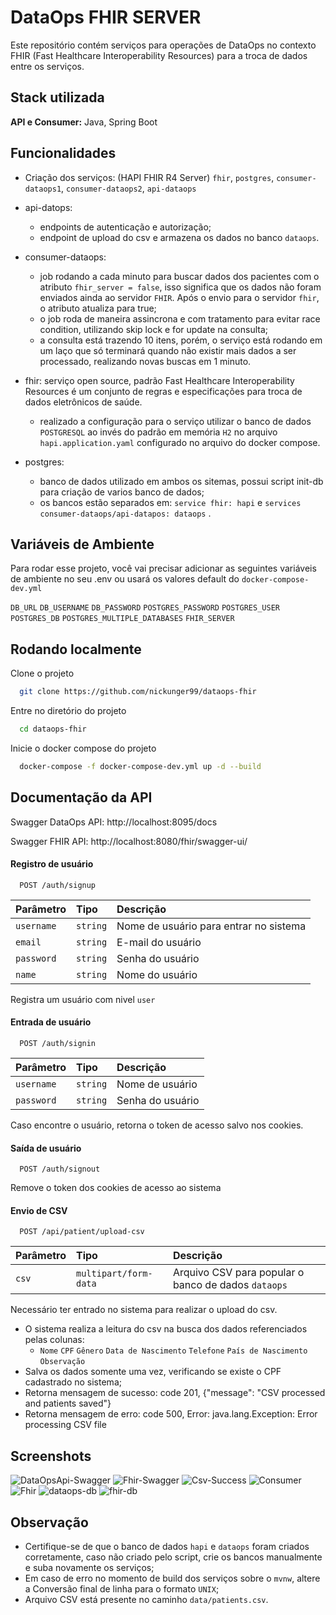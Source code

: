 
# DataOps FHIR SERVER

Este repositório contém serviços para operações de DataOps no contexto FHIR (Fast Healthcare Interoperability Resources) para a troca de dados entre os serviços.




## Stack utilizada

**API e Consumer:** Java, Spring Boot


## Funcionalidades

- Criação dos serviços: (HAPI FHIR R4 Server) `fhir`, `postgres`, `consumer-dataops1`, `consumer-dataops2`, `api-dataops`

- api-datops:
    - endpoints de autenticação e autorização;
    - endpoint de upload do csv e armazena os dados no banco `dataops`.

- consumer-dataops:
    - job rodando a cada minuto para buscar dados dos pacientes com o atributo `fhir_server = false`, isso significa que os dados não foram enviados ainda ao servidor `FHIR`. Após o envio para o servidor `fhir`, o atributo atualiza para true;
    - o job roda de maneira assincrona e com tratamento para evitar race condition, utilizando skip lock e for update na consulta;
    - a consulta está trazendo 10 itens, porém, o serviço está rodando em um laço que só terminará quando não existir mais dados a ser processado, realizando novas buscas em 1 minuto.

- fhir: serviço open source, padrão Fast Healthcare Interoperability Resources é um conjunto de regras e especificações para troca de dados eletrônicos de saúde.
    - realizado a configuração para o serviço utilizar o banco de dados `POSTGRESQL` ao invés do padrão em memória `H2` no arquivo `hapi.application.yaml` configurado no arquivo do docker compose.
- postgres:
    - banco de dados utilizado em ambos os sitemas, possui script init-db para criação de varios banco de dados;
    - os bancos estão separados em:
      `service fhir: hapi` e `services consumer-dataops/api-datapos: dataops` .

## Variáveis de Ambiente

Para rodar esse projeto, você vai precisar adicionar as seguintes variáveis de ambiente no seu .env ou usará os valores default do `docker-compose-dev.yml`

`DB_URL`
`DB_USERNAME`
`DB_PASSWORD`
`POSTGRES_PASSWORD`
`POSTGRES_USER`
`POSTGRES_DB`
`POSTGRES_MULTIPLE_DATABASES`
`FHIR_SERVER`

## Rodando localmente

Clone o projeto

```bash
  git clone https://github.com/nickunger99/dataops-fhir
```

Entre no diretório do projeto

```bash
  cd dataops-fhir
```

Inicie o docker compose do projeto

```bash
  docker-compose -f docker-compose-dev.yml up -d --build
```

## Documentação da API

Swagger DataOps API: http://localhost:8095/docs

Swagger FHIR API: http://localhost:8080/fhir/swagger-ui/


#### Registro de usuário

```http
  POST /auth/signup
```

| Parâmetro   | Tipo       | Descrição                           |
| :---------- | :--------- | :---------------------------------- |
| `username` | `string` | Nome de usuário para entrar no sistema |
| `email` | `string` | E-mail do usuário |
| `password` | `string` | Senha do usuário |
| `name` | `string` | Nome do usuário |

Registra um usuário com nivel `user`

#### Entrada de usuário

```http
  POST /auth/signin
```

| Parâmetro   | Tipo       | Descrição                           |
| :---------- | :--------- | :---------------------------------- |
| `username` | `string` | Nome de usuário  |
| `password` | `string` | Senha do usuário |

Caso encontre o usuário, retorna o token de acesso salvo nos cookies.

#### Saída de usuário

```http
  POST /auth/signout
```
Remove o token dos cookies de acesso ao sistema

#### Envio de CSV

```http
  POST /api/patient/upload-csv
```
| Parâmetro   | Tipo       | Descrição                           |
| :---------- | :--------- | :---------------------------------- |
| `csv` | `multipart/form-data` | Arquivo CSV para popular o banco de dados `dataops`|


Necessário ter entrado no sistema para realizar o upload do csv.
- O sistema realiza a leitura do csv na busca dos dados referenciados pelas colunas:
    - `Nome` `CPF` `Gênero` `Data de Nascimento` `Telefone` `País de Nascimento` `Observação`
- Salva os dados somente uma vez, verificando se existe o CPF cadastrado no sistema;
- Retorna mensagem de sucesso: code 201, {"message": "CSV processed and patients saved"}
- Retorna mensagem de erro: code 500, Error: java.lang.Exception: Error processing CSV file

## Screenshots

![DataOpsApi-Swagger](img/swagger.png)
![Fhir-Swagger](img/fhir-swagger.png)
![Csv-Success](img/upload-csv-success.png)
![Consumer](img/consumers.png)
![Fhir](img/fhir.png)
![dataops-db](img/dataops-db.png)
![fhir-db](img/fhir_db.png)


## Observação

- Certifique-se de que o banco de dados `hapi` e `dataops` foram criados corretamente, caso não criado pelo script, crie os bancos manualmente e suba novamente os serviços;
- Em caso de erro no momento de build dos serviços sobre o `mvnw`, altere a Conversão final de linha para o formato `UNIX`;
- Arquivo CSV está presente no caminho `data/patients.csv`.
